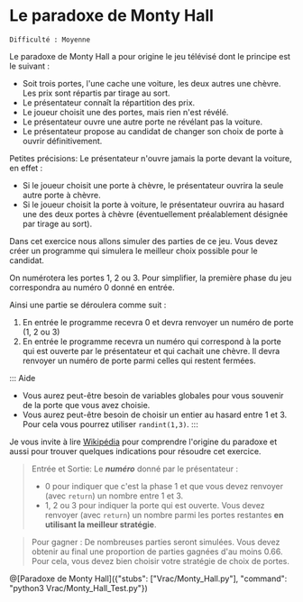 # Le paradoxe de Monty Hall
`Difficulté : Moyenne`

Le paradoxe de Monty Hall a pour origine le jeu télévisé dont le principe est le suivant :

+ Soit trois portes, l'une cache une voiture, les deux autres une chèvre. Les prix sont répartis par tirage au sort.
+ Le présentateur connaît la répartition des prix.
+ Le joueur choisit une des portes, mais rien n'est révélé.
+ Le présentateur ouvre une autre porte ne révélant pas la voiture.
+ Le présentateur propose au candidat de changer son choix de porte à ouvrir définitivement.

Petites précisions: Le présentateur n'ouvre jamais la porte devant la voiture, en effet :

+ Si le joueur choisit une porte à chèvre, le présentateur ouvrira la seule autre porte à chèvre.
+ Si le joueur choisit la porte à voiture, le présentateur ouvrira au hasard une des deux portes à chèvre (éventuellement préalablement désignée par tirage au sort).

Dans cet exercice nous allons simuler des parties de ce jeu. Vous devez créer un programme qui simulera le meilleur choix possible pour le candidat.

On numérotera les portes 1, 2 ou 3. Pour simplifier, la première phase du jeu correspondra au numéro 0 donné en entrée. 

Ainsi une partie se déroulera comme suit :
1. En entrée le programme recevra 0 et devra renvoyer un numéro de porte (1, 2 ou 3)
2. En entrée le programme recevra un numéro qui correspond à la porte qui est ouverte par le présentateur et qui cachait une chèvre. Il devra renvoyer un numéro de porte parmi celles qui restent fermées.

::: Aide
+ Vous aurez peut-être besoin de variables globales pour vous souvenir de la porte que vous avez choisie.
+ Vous aurez peut-être besoin de choisir un entier au hasard entre 1 et 3. Pour cela vous pourrez utiliser `randint(1,3)`.
:::

Je vous invite à lire [Wikipédia](https://fr.wikipedia.org/wiki/Probl%C3%A8me_de_Monty_Hall) pour comprendre l'origine du paradoxe et aussi pour trouver quelques indications pour résoudre cet exercice.

> Entrée et Sortie: Le ***numéro*** donné par le présentateur : 
> + 0 pour indiquer que c'est la phase 1 et que vous devez renvoyer (avec `return`) un nombre entre 1 et 3. 
> + 1, 2 ou 3 pour indiquer la porte qui est ouverte. Vous devez renvoyer (avec `return`) un nombre parmi les portes restantes **en utilisant la meilleur stratégie**.

> Pour gagner : De nombreuses parties seront simulées. Vous devez obtenir au final une proportion de parties gagnées d'au moins 0.66. Pour cela, vous devez bien choisir votre stratégie de choix de portes.

@[Paradoxe de Monty Hall]({"stubs": ["Vrac/Monty_Hall.py"], "command": "python3 Vrac/Monty_Hall_Test.py"})



